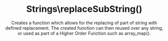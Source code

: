 ---
title: Strings\replaceSubString()
subtitle: Creates a function which allows for the replacing of part of string with defined replacement. The created function can then reused over any string, or used as part of a Higher Order Function such as array_map().

layout: function
group: strings
subgroup: string_predicate
categories: [strings, string manipulation]
coreFunctions: 
    - substr_replace()

source: https://github.com/gin0115/pinkcrab_function_constructors/blob/master/src/strings.php#L178
namespace: PinkCrab\FunctionConstructors\Strings
since: 0.1.0

deprecated: false
alternative: false

definition: >
 /**
   * @param string $replace The value to replace in passed string
   * @param int $offset The offset to start, negative numbers count back from end.
   * @param int|null $length Number of chars to stop replacing at end of replacement.
   * @return Closure(string):string
   */
 Strings\replaceSubString(string $replace, int $offset = 0, ?int $length = null): Closure
closure: >
 /**
  * @param string $string
  * @return string
  */
 $function (string $string): string

examplePartial: >
 // Create the closure that will add ... to a string after the 3rd char.

 $splice = Strings\replaceSubString('...', 3);


 // Called as a function.

 echo $splice('This is an example'); // Thi...


 // Used in a higher order function.

 $array = array_map( $splice, ['This is an example', 'Another example'] );

 print_r($array); // ['Thi...', 'Ano...']

 
 // Passing the offset as a negative number will count back from the end of the string.

 $spliceBackwards = Strings\replaceSubString('...', -3);

 echo $spliceBackwards('This is an example'); // This is an ex...
 
 
 // The length of the replacement can be defined, this will replace the chars after the offset with the replacement.

 $splice = Strings\replaceSubString('...', 5, 2);

 echo $splice('This is an example'); // This ... an example
 
 // Replaced is with ... after (5th char along and replaced 2 chars)


 // Passing 0 to the 3rd augment will just insert the sub string at the offset.

 $splice = Strings\replaceSubString('...', 5, 0);

 echo $splice('This is an example'); // This ... is an example



exampleCurried: >
 echo Strings\replaceSubString('...', 3)('This is an example'); // Thi...
 
 echo Strings\replaceSubString('...', -3)('This is an example'); // This is an ex...
 
 echo Strings\replaceSubString('...', 5, 2)('This is an example'); // This ... an example
 
 echo Strings\replaceSubString('...', 5, 0)('This is an example'); // This ... is an example



exampleInline: >
    $array = array_map( Strings\replaceSubString('...', 3), ['This is an example', 'Another example'] );
    
    print_r($array); // ['Thi...', 'Ano...']

    
    $array = array_map( Strings\replaceSubString('...', -3), ['This is an example', 'Another example'] );
    
    print_r($array); // ['This is an ex...', 'Another ex...']

    
    $array = array_map( Strings\replaceSubString('...', 5, 2), ['This is an example', 'Another example'] );
    
    print_r($array); // ['This ... an example', 'Another ... an example']
    
    
    $array = array_map( Strings\replaceSubString('...', 5, 0), ['This is an example', 'Another example'] );
    
    print_r($array); // ['This ... is an example', 'Another ... is an example']

---